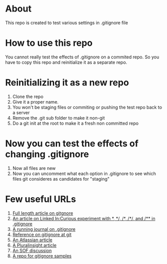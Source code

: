 # About
This repo is created to test various settings in .gitignore file

# How to use this repo
You cannot really test the effects of .gitignore on a commited repo. So you have to copy this repo
and reinitialize it as a separate repo.

# Reinitializing it as a new repo
1. Clone the repo
2. Give it a proper name. 
3. You won't be staging files or commiting or pushing the test repo back to a server
2. Remove the .git sub folder to make it non-git
3. Do a git init at the root to make it a fresh non committed repo

# Now you can test the effects of changing .gitignore
1. Now all files are new
2. Now you can uncomment what each option in .gitignore to see which files git consideres as candidates for "staging"

# Few useful URLs
1. [Full length article on gitgnore](https://www.linkedin.com/pulse/much-ado-gitignore-satya-komatineni/)
2. [An article on Linked In:Curious experiment with \*, \*/, /\*, /\*/, and /\*\* in .gitignore](https://www.linkedin.com/pulse/curious-experiment-gitignore-satya-komatineni/)
2. [A running journal on .gitignore](http://satyakomatineni.com/item/5394)
3. [Reference on gitignore at git](https://git-scm.com/docs/gitignore)
4. [An Atlassian article](https://www.atlassian.com/git/tutorials/saving-changes/gitignore#git-ignore-patterns)
5. [A Pluralinsight article](https://www.pluralsight.com/guides/how-to-use-gitignore-file)
6. [An SOF discussion](https://stackoverflow.com/questions/41761128/are-leading-asterisks-redundant-in-gitignore-path-matching-syntax)
7. [A repo for gitignore samples](https://github.com/github/gitignore)